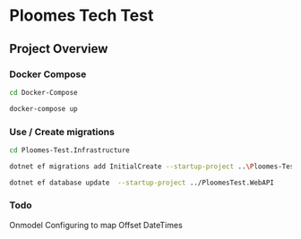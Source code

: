 ﻿#  Ploomes Tech Test
## Project Overview
### Docker Compose
```bash
cd Docker-Compose
```
```bash
docker-compose up
```
### Use / Create migrations
```bash
cd Ploomes-Test.Infrastructure
```
```bash
dotnet ef migrations add InitialCreate --startup-project ..\Ploomes-Test.WebAPI
```
```bash
dotnet ef database update  --startup-project ../PloomesTest.WebAPI
```

### Todo
Onmodel Configuring to map Offset DateTimes